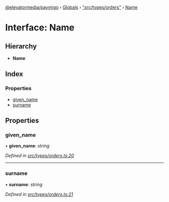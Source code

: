 [@elevatormedia/paymigo](../README.md) › [Globals](../globals.md) › ["src/types/orders"](../modules/_src_types_orders_.md) › [Name](_src_types_orders_.name.md)

# Interface: Name

## Hierarchy

-   **Name**

## Index

### Properties

-   [given_name](_src_types_orders_.name.md#given_name)
-   [surname](_src_types_orders_.name.md#surname)

## Properties

### given_name

• **given_name**: _string_

_Defined in [src/types/orders.ts:20](https://github.com/ELEVATORmedia/paymigo/blob/7be1a84/src/types/orders.ts#L20)_

---

### surname

• **surname**: _string_

_Defined in [src/types/orders.ts:21](https://github.com/ELEVATORmedia/paymigo/blob/7be1a84/src/types/orders.ts#L21)_
